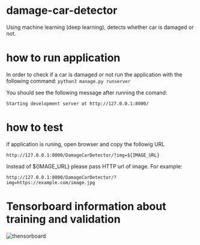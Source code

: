 # damage-car-detector
Using machine learning (deep learning),  detects whether car is damaged or not. 


# how to run application
In order to check if a car is damaged or not run the application with the following command: 
`python3 manage.py runserver`

You should see the following message after running the comand:

`Starting development server at http://127.0.0.1:8000/ `


# how to test 
if application is  runing, open browser and copy the followig URL

`http://127.0.0.1:8000/DamageCarDetector/?img=${IMAGE_URL}`

Instead of ${IMAGE_URL} please pass HTTP url of image. For example:

`http://127.0.0.1:8000/DamageCarDetector/?img=https://example.com/image.jpg`


# Tensorboard information about training and validation
![thensorboard](https://serving.photos.photobox.com/47059690d7f0d1026e7a085567b839106c854a7818a045b83dd69529ce520768b41ffe2d.jpg)
